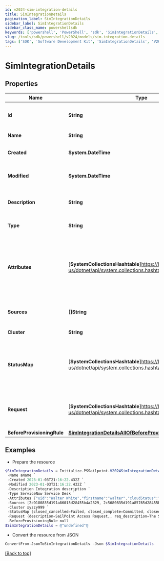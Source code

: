 ```yaml
---
id: v2024-sim-integration-details
title: SimIntegrationDetails
pagination_label: SimIntegrationDetails
sidebar_label: SimIntegrationDetails
sidebar_class_name: powershellsdk
keywords: ['powershell', 'PowerShell', 'sdk', 'SimIntegrationDetails', 'V2024SimIntegrationDetails'] 
slug: /tools/sdk/powershell/v2024/models/sim-integration-details
tags: ['SDK', 'Software Development Kit', 'SimIntegrationDetails', 'V2024SimIntegrationDetails']
---
```



# SimIntegrationDetails

## Properties

Name | Type | Description | Notes
------------ | ------------- | ------------- | -------------
**Id** | **String** | System-generated unique ID of the Object | [optional] [readonly] 
**Name** | **String** | Name of the Object | [required]
**Created** | **System.DateTime** | Creation date of the Object | [optional] [readonly] 
**Modified** | **System.DateTime** | Last modification date of the Object | [optional] [readonly] 
**Description** | **String** | The description of the integration | [optional] 
**Type** | **String** | The integration type | [optional] 
**Attributes** | [**SystemCollectionsHashtable**]https://learn.microsoft.com/en-us/dotnet/api/system.collections.hashtable?view=net-9.0 | The attributes map containing the credentials used to configure the integration. | [optional] 
**Sources** | **[]String** | The list of sources (managed resources) | [optional] 
**Cluster** | **String** | The cluster/proxy | [optional] 
**StatusMap** | [**SystemCollectionsHashtable**]https://learn.microsoft.com/en-us/dotnet/api/system.collections.hashtable?view=net-9.0 | Custom mapping between the integration result and the provisioning result | [optional] 
**Request** | [**SystemCollectionsHashtable**]https://learn.microsoft.com/en-us/dotnet/api/system.collections.hashtable?view=net-9.0 | Request data to customize desc and body of the created ticket | [optional] 
**BeforeProvisioningRule** | [**SimIntegrationDetailsAllOfBeforeProvisioningRule**](sim-integration-details-all-of-before-provisioning-rule) |  | [optional] 

## Examples

- Prepare the resource
```powershell
$SimIntegrationDetails = Initialize-PSSailpoint.V2024SimIntegrationDetails  -Id id12345 `
 -Name aName `
 -Created 2023-01-03T21:16:22.432Z `
 -Modified 2023-01-03T21:16:22.432Z `
 -Description Integration description `
 -Type ServiceNow Service Desk `
 -Attributes {"uid":"Walter White","firstname":"walter","cloudStatus":"UNREGISTERED","displayName":"Walter White","identificationNumber":"942","lastSyncDate":1470348809380,"email":"walter@gmail.com","lastname":"white"} `
 -Sources [2c9180835d191a86015d28455b4a2329, 2c5680835d191a85765d28455b4a9823] `
 -Cluster xyzzy999 `
 -StatusMap {closed_cancelled=Failed, closed_complete=Committed, closed_incomplete=Failed, closed_rejected=Failed, in_process=Queued, requested=Queued} `
 -Request {description=SailPoint Access Request,, req_description=The Service Request created by SailPoint ServiceNow Service Integration Module (SIM).,, req_short_description=SailPoint New Access Request Created from IdentityNow,, short_description=SailPoint Access Request $!plan.arguments.identityRequestId} `
 -BeforeProvisioningRule null
$SimIntegrationDetails = @"undefined"@
```

- Convert the resource from JSON
```powershell
ConvertFrom-JsonToSimIntegrationDetails -Json $SimIntegrationDetails
```


[[Back to top]](#) 

